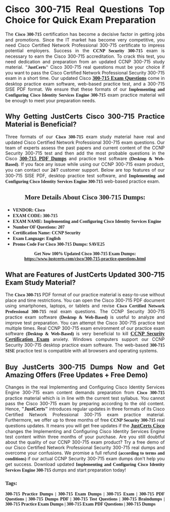 <h1 style="text-align: justify;"><strong>Cisco 300-715 Real Questions Top Choice for Quick Exam Preparation</strong></h1>

<p style="text-align: justify;">The <span style="font-family:Georgia,serif;"><strong>Cisco 300-715</strong></span> certification has become a decisive factor in getting jobs and promotions. Since the IT market has become very competitive, you need Cisco Certified Network Professional 300-715 certificate to impress potential employers. Success in the <span style="font-family:Georgia,serif;"><strong>CCNP Security 300-715</strong></span> exam is necessary to earn the Cisco 300-715 accreditation. To crack this test, you need dedication and preparation from an updated CCNP 300-715 study material. <span style="font-size:14px;"><span style="font-family:Georgia,serif;"><strong>"JustCerts"</strong></span></span> Cisco 300-715 real questions must be your choice if you want to pass the Cisco Certified Network Professional Security 300-715 exam in a short time. Our updated Cisco <a href="https://www.justcerts.com/cisco/300-715-practice-questions.html"><span style="font-size:16px;"><span style="font-family:Georgia,serif;"><strong>300-715 Exam Questions</strong></span></span></a> come in desktop practice exam software, web-based practice test, and a 300-715 SISE PDF format. We ensure that these formats of our <span style="font-family:Georgia,serif;"><strong>Implementing and Configuring Cisco Identity Services Engine 300-715</strong></span> exam practice material will be enough to meet your preparation needs.</p>

<h2 style="text-align: justify;"><strong>Why Getting JustCerts Cisco 300-715 Practice Material is Beneficial?</strong></h2>

<p style="text-align: justify;">Three formats of our <span style="font-family:Georgia,serif;"><strong>Cisco 300-715</strong></span> exam study material have real and updated Cisco Certified Network Professional 300-715 exam questions. Our team of experts assess the past papers and current content of the CCNP Security 300-715 test and then add the most probable questions in the Cisco <a href="https://www.justcerts.com/cisco/300-715-practice-questions.html"><span style="font-size:16px;"><span style="font-family:Georgia,serif;"><strong>300-715 PDF Dumps</strong></span></span></a> and practice test software <span style="font-family:Georgia,serif;"><strong>(Desktop & Web-Based)</strong></span>. If you face any issue while using our CCNP 300-715 exam product, you can contact our <span style="font-family:Georgia,serif;"><strong>24/7</strong></span> customer support. Below are top features of our 300-715 SISE PDF, desktop practice test software, and <span style="font-family:Georgia,serif;"><strong>Implementing and Configuring Cisco Identity Services Engine 300-715</strong></span> web-based practice exam.</p>

<h2 style="text-align: center;"><strong><span style="font-family:Georgia,serif;">More Details About Cisco 300-715 Dumps:</span></strong></h2>

<ul>
	<li style="text-align: justify;"><span style="font-size:14px;"><span style="font-family:Georgia,serif;"><strong>VENDOR: Cisco</strong></span></span></li>
	<li style="text-align: justify;"><span style="font-size:14px;"><span style="font-family:Georgia,serif;"><strong>EXAM CODE: 300-715</strong></span></span></li>
	<li style="text-align: justify;"><span style="font-size:14px;"><span style="font-family:Georgia,serif;"><strong>EXAM NAME: Implementing and Configuring Cisco Identity Services Engine</strong></span></span></li>
	<li style="text-align: justify;"><span style="font-size:14px;"><span style="font-family:Georgia,serif;"><strong>Number OF Questions: 207</strong></span></span></li>
	<li style="text-align: justify;"><span style="font-size:14px;"><span style="font-family:Georgia,serif;"><strong>Certification Name: CCNP Security</strong></span></span></li>
	<li style="text-align: justify;"><span style="font-size:14px;"><span style="font-family:Georgia,serif;"><strong>Exam Language: English</strong></span></span></li>
	<li style="text-align: justify;"><span style="font-size:14px;"><span style="font-family:Georgia,serif;"><strong>Promo Code For Cisco 300-715 Dumps: SAVE25</strong></span></span></li>
</ul>

<p style="text-align: center;"><strong><span style="font-family:Georgia,serif;"><span style="font-size:14px;">Get Now 100% Updated Cisco 300-715 Exam Dumps:</span> <a href="https://www.justcerts.com/cisco/300-715-practice-questions.html">https://www.justcerts.com/cisco/300-715-practice-questions.html</a></span></strong></p>

<h2 style="text-align: justify;"><strong>What are Features of JustCerts Updated 300-715 Exam Study Material?</strong></h2>

<p style="text-align: justify;">The <span style="font-family:Georgia,serif;"><strong>Cisco 300-715</strong></span> PDF format of our practice material is easy-to-use without place and time restrictions. You can open the Cisco 300-715 PDF document using smartphones, laptops, or tablets and revise <span style="font-family:Georgia,serif;"><strong>Cisco Certified Network Professional 300-715</strong></span> real exam questions. The CCNP Security 300-715 practice exam software <span style="font-family:Georgia,serif;"><strong>(Desktop & Web-Based)</strong></span> is useful to analyze and improve test preparation. You can attempt the Cisco 300-715 practice test multiple times. Real CCNP 300-715 exam environment of our practice exam software <span style="font-family:Georgia,serif;"><strong>(Desktop & Web-Based)</strong></span> is very beneficial to kill <a href="https://www.justcerts.com/cisco/ccnp-certification-exams.html"><span style="font-size:16px;"><span style="font-family:Georgia,serif;"><strong>CCNP Security Certification Exam</strong></span></span></a> anxiety. Windows computers support our CCNP Security 300-715 desktop practice exam software. The web-based <span style="font-family:Georgia,serif;"><strong>300-715 SISE</strong></span> practice test is compatible with all browsers and operating systems.</p>

<h2 style="text-align: justify;"><strong>Buy JustCerts 300-715 Dumps Now and Get Amazing Offers (Free Updates + Free Demo)</strong></h2>

<p style="text-align: justify;">Changes in the real Implementing and Configuring Cisco Identity Services Engine 300-715 exam content demands preparation from <span style="font-family:Georgia,serif;"><strong>Cisco 300-715</strong></span> practice material which is in line with the current test syllabus. You cannot pass the Cisco 300-715 exam by preparing according to the old content. Hence, <span style="font-size:16px;"><span style="font-family:Georgia,serif;"><strong>"JustCerts"</strong></span></span> introduces regular updates in three formats of its Cisco Certified Network Professional 300-715 exam practice material. Furthermore, we offer up to three months of free <span style="font-family:Georgia,serif;"><strong>CCNP Security 300-715 </strong></span>real questions updates. It means you will get free updates if the <a href="https://www.justcerts.com/cisco-certification-exams.html"><span style="font-size:16px;"><span style="font-family:Georgia,serif;"><strong>JustCerts Cisco</strong></span></span></a> changes the Implementing and Configuring Cisco Identity Services Engine test content within three months of your purchase. Are you still doubtful about the quality of our CCNP 300-715 exam product? Try a free demo of our Cisco Certified Network Professional Security 300-715 real dumps and overcome your confusions. We promise a full refund <span style="font-family:Georgia,serif;"><strong>(according to terms and conditions)</strong></span> if our actual CCNP Security 300-715 exam dumps don't help you get success. Download updated <span style="font-family:Georgia,serif;"><strong>Implementing and Configuring Cisco Identity Services Engine 300-715</strong></span> dumps and start preparation today!</p>

<h3 style="text-align: justify;"><span style="font-family:Georgia,serif;"><strong>Tags:</strong></span></h3>

<p style="text-align: justify;"><span style="font-family:Georgia,serif;"><strong>300-715 Practice Dumps | 300-715 Exam Dumps | 300-715 Exam | 300-715 PDF Questions | 300-715 Dumps PDF | 300-715 Test Questions | 300-715 Braindumps | 300-715 Practice Exam Dumps | 300-715 Exam PDF Questions | 300-715 Dumps</strong></span></p>
